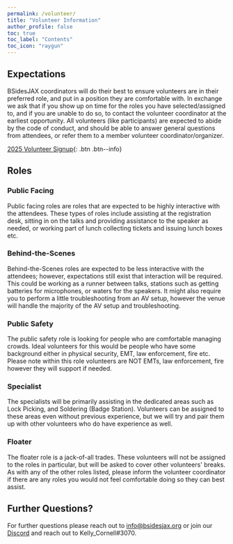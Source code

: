 ```yaml
---
permalink: /volunteer/
title: "Volunteer Information"
author_profile: false
toc: true
toc_label: "Contents"
toc_icon: "raygun"
---
```


## Expectations

BSidesJAX coordinators will do their best to ensure volunteers are in their preferred role, and put in a position they are comfortable with. In exchange we ask that if you show up on time for the roles you have selected/assigned to, and if you are unable to do so, to contact the volunteer coordinator at the earliest opportunity. All volunteers (like participants) are expected to abide by the code of conduct, and should be able to answer general questions from attendees, or refer them to a member volunteer coordinator/organizer.

[2025 Volunteer Signup](https://docs.google.com/forms/d/e/1FAIpQLScqE6U7G9adaBKGYzif1czZvHft-ft4YLChsx27yDq5AGQhSg/viewform?usp=header){: .btn .btn--info}

## Roles

### Public Facing

Public facing roles are roles that are expected to be highly interactive with the attendees. These types of roles include assisting at the registration desk, sitting in on the talks and providing assistance to the speaker as needed, or working part of lunch collecting tickets and issuing lunch boxes etc. 

### Behind-the-Scenes

Behind-the-Scenes roles are expected to be less interactive with the attendees; however, expectations still exist that interaction will be required. This could be working as a runner between talks, stations such as getting batteries for microphones, or waters for the speakers. It might also require you to perform a little troubleshooting from an AV setup, however the venue will handle the majority of the AV setup and troubleshooting.

### Public Safety

The public safety role is looking for people who are comfortable managing crowds. Ideal volunteers for this would be people who have some background either in physical security, EMT, law enforcement, fire etc. Please note within this role volunteers are NOT EMTs, law enforcement, fire however they will support if needed.

### Specialist

The specialists will be primarily assisting in the dedicated areas such as Lock Picking, and Soldering (Badge Station). Volunteers can be assigned to these areas even without previous experience, but we will try and pair them up with other volunteers who do have experience as well.

### Floater

The floater role is a jack-of-all trades. These volunteers will not be assigned to the roles in particular, but will be asked to cover other volunteers' breaks. As with any of the other roles listed, please inform the volunteer coordinator if there are any roles you would not feel comfortable doing so they can best assist.

## Further Questions?

For further questions please reach out to [info@bsidesjax.org](mailto:info@bsidesjax.org) or join our [Discord](https://discord.gg/rcGFSgyKdY) and reach out to Kelly_Cornell#3070.
